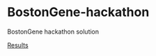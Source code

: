 # BostonGene-hackathon
BostonGene hackathon solution

[Results](https://vk.com/im?sel=c112&w=wall-208976956_15%2Fda6b301448d7d98d48)
